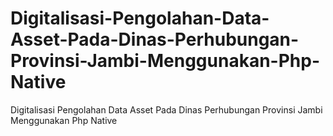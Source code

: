 # Digitalisasi-Pengolahan-Data-Asset-Pada-Dinas-Perhubungan-Provinsi-Jambi-Menggunakan-Php-Native
Digitalisasi Pengolahan Data Asset Pada Dinas Perhubungan Provinsi Jambi Menggunakan Php Native
